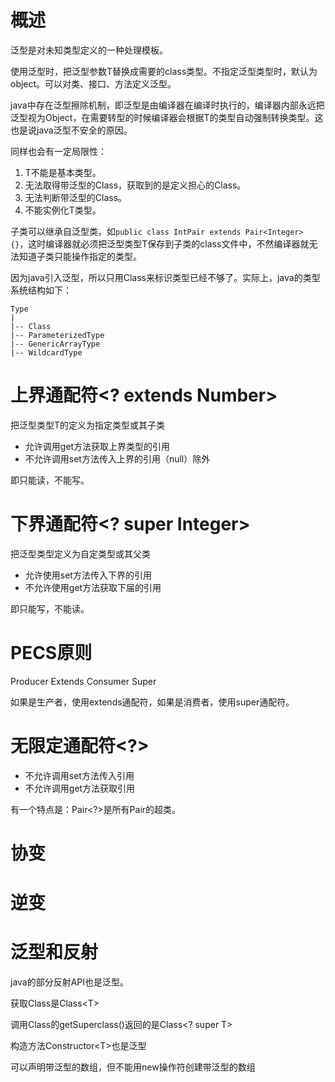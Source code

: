 # 概述
泛型是对未知类型定义的一种处理模板。

使用泛型时，把泛型参数T替换成需要的class类型。不指定泛型类型时，默认为object。可以对类、接口、方法定义泛型。

java中存在泛型擦除机制，即泛型是由编译器在编译时执行的，编译器内部永远把泛型视为Object，在需要转型的时候编译器会根据T的类型自动强制转换类型。这也是说java泛型不安全的原因。

同样也会有一定局限性：
1. T不能是基本类型。
2. 无法取得带泛型的Class，获取到的是定义担心的Class。
3. 无法判断带泛型的Class。
4. 不能实例化T类型。

子类可以继承自泛型类，如```public class IntPair extends Pair<Integer> {}```，这时编译器就必须把泛型类型T保存到子类的class文件中，不然编译器就无法知道子类只能操作指定的类型。

因为java引入泛型，所以只用Class来标识类型已经不够了。实际上，java的类型系统结构如下：
```
Type
|
|-- Class
|-- ParameterizedType
|-- GenericArrayType
|-- WildcardType

```

# 上界通配符<? extends Number>
把泛型类型T的定义为指定类型或其子类
- 允许调用get方法获取上界类型的引用
- 不允许调用set方法传入上界的引用（null）除外

即只能读，不能写。

# 下界通配符<? super Integer>
把泛型类型定义为自定类型或其父类
- 允许使用set方法传入下界的引用
- 不允许使用get方法获取下届的引用

即只能写，不能读。

# PECS原则
Producer Extends Consumer Super

如果是生产者，使用extends通配符，如果是消费者，使用super通配符。

# 无限定通配符<?>
- 不允许调用set方法传入引用
- 不允许调用get方法获取引用

有一个特点是：Pair<?>是所有Pair<T>的超类。

# 协变

# 逆变

# 泛型和反射
java的部分反射API也是泛型。

获取Class是Class\<T>

调用Class的getSuperclass()返回的是Class<? super T>

构造方法Constructor\<T>也是泛型

可以声明带泛型的数组，但不能用new操作符创建带泛型的数组

